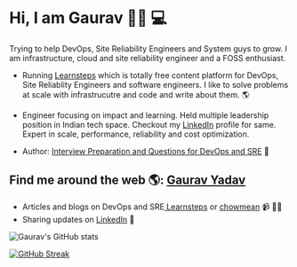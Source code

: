 # Hi, I am Gaurav 👋🏾 💻 

Trying to help DevOps, Site Reliability Engineers and System guys to grow. I am infrastructure, cloud and site reliability engineer and a FOSS enthusiast. 

- Running <a href="https://learnsteps.com"> Learnsteps</a> which is totally free content platform for DevOps, Site Reliablity Engineers and software engineers. I like to solve problems at scale with infrastrucutre and code and write about them. 🌎

- Engineer focusing on impact and learning. Held multiple leadership position in Indian tech space. Checkout my <a href="https://www.linkedin.com/in/chowmean/">LinkedIn</a> profile for same. Expert in scale, performance, reliability and cost optimization. 

- Author:  <a href="https://www.amazon.in/Interview-preparation-interview-questions-DevOps-ebook/dp/B086ZVY7KM/ref=sr_1_1?dchild=1&keywords=interview+devops&qid=1586755852&s=computers&sr=8-1">Interview Preparation and Questions for DevOps and SRE</a> :book:



## Find me around the web 🌎: <a href="https://github.com/chowmean">Gaurav Yadav</a>
- Articles and blogs on DevOps and SRE<a href="https://learnsteps.com"> Learnsteps</a> or <a href="https://www.chowmean.github.io">chowmean</a> 📹 ✍🏾
- Sharing updates on <a href="https://www.linkedin.com/in/chowmean/">LinkedIn</a> 💼



![Gaurav's GitHub stats](https://github-readme-stats.vercel.app/api?username=chowmean)

[![GitHub Streak](https://streak-stats.demolab.com/?user=chowmean)](https://git.io/streak-stats)
